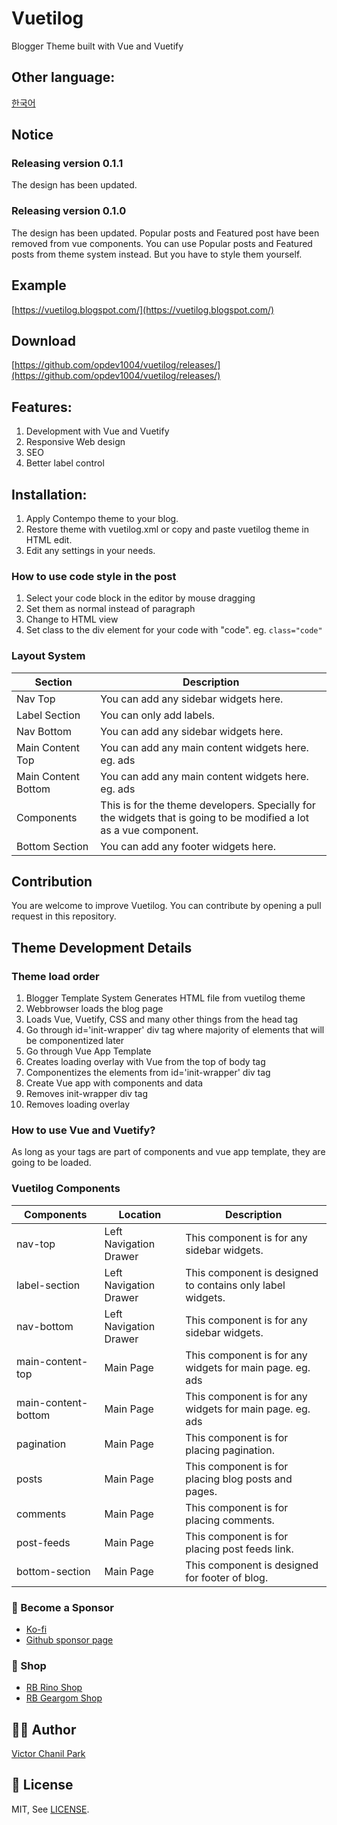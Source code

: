 # Vuetilog

Blogger Theme built with Vue and Vuetify

## Other language:

[한국어](/lang/ko)

## Notice

### Releasing version 0.1.1

The design has been updated.

### Releasing version 0.1.0

The design has been updated. Popular posts and Featured post have been removed from vue components. You can use Popular posts and Featured posts from theme system instead. But you have to style them yourself.

## Example

[https://vuetilog.blogspot.com/](https://vuetilog.blogspot.com/)

## Download

[https://github.com/opdev1004/vuetilog/releases/](https://github.com/opdev1004/vuetilog/releases/)

## Features:

1. Development with Vue and Vuetify
2. Responsive Web design
3. SEO
4. Better label control

## Installation:

1. Apply Contempo theme to your blog.
2. Restore theme with vuetilog.xml or copy and paste vuetilog theme in HTML edit.
3. Edit any settings in your needs.

### How to use code style in the post

1. Select your code block in the editor by mouse dragging
2. Set them as normal instead of paragraph
3. Change to HTML view
4. Set class to the div element for your code with "code". eg. `class="code"`

### Layout System

| Section             | Description                                                                                                        |
| ------------------- | ------------------------------------------------------------------------------------------------------------------ |
| Nav Top             | You can add any sidebar widgets here.                                                                              |
| Label Section       | You can only add labels.                                                                                           |
| Nav Bottom          | You can add any sidebar widgets here.                                                                              |
| Main Content Top    | You can add any main content widgets here. eg. ads                                                                 |
| Main Content Bottom | You can add any main content widgets here. eg. ads                                                                 |
| Components          | This is for the theme developers. Specially for the widgets that is going to be modified a lot as a vue component. |
| Bottom Section      | You can add any footer widgets here.                                                                               |

## Contribution

You are welcome to improve Vuetilog.
You can contribute by opening a pull request in this repository.

## Theme Development Details

### Theme load order

1. Blogger Template System Generates HTML file from vuetilog theme
2. Webbrowser loads the blog page
3. Loads Vue, Vuetify, CSS and many other things from the head tag
4. Go through id='init-wrapper' div tag where majority of elements that will be componentized later
5. Go through Vue App Template
6. Creates loading overlay with Vue from the top of body tag
7. Componentizes the elements from id='init-wrapper' div tag
8. Create Vue app with components and data
9. Removes init-wrapper div tag
10. Removes loading overlay

### How to use Vue and Vuetify?

As long as your tags are part of components and vue app template, they are going to be loaded.

### Vuetilog Components

| Components          | Location               | Description                                                |
| ------------------- | ---------------------- | ---------------------------------------------------------- |
| nav-top             | Left Navigation Drawer | This component is for any sidebar widgets.                 |
| label-section       | Left Navigation Drawer | This component is designed to contains only label widgets. |
| nav-bottom          | Left Navigation Drawer | This component is for any sidebar widgets.                 |
| main-content-top    | Main Page              | This component is for any widgets for main page. eg. ads   |
| main-content-bottom | Main Page              | This component is for any widgets for main page. eg. ads   |
| pagination          | Main Page              | This component is for placing pagination.                  |
| posts               | Main Page              | This component is for placing blog posts and pages.        |
| comments            | Main Page              | This component is for placing comments.                    |
| post-feeds          | Main Page              | This component is for placing post feeds link.             |
| bottom-section      | Main Page              | This component is designed for footer of blog.             |

### 👼 Become a Sponsor

- [Ko-fi](https://ko-fi.com/opdev1004)
- [Github sponsor page](https://github.com/sponsors/opdev1004)

### 🎁 Shop

- [RB Rino Shop](https://www.redbubble.com/shop/ap/149559711)
- [RB Geargom Shop](https://www.redbubble.com/people/Geargom/shop)

## 👨‍💻 Author

[Victor Chanil Park](https://github.com/opdev1004)

## 💯 License

MIT, See [LICENSE](./LICENSE).

